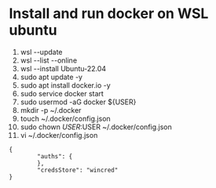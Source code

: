 # Install and run docker on WSL ubuntu
1. wsl --update
2. wsl --list --online
3. wsl --install Ubuntu-22.04
4. sudo apt update -y
5. sudo apt install docker.io -y
6. sudo service docker start
7. sudo usermod -aG docker ${USER}
8. mkdir -p ~/.docker
9. touch ~/.docker/config.json
10. sudo chown $USER:$USER ~/.docker/config.json
11. vi ~/.docker/config.json

```
{
        "auths": {
        },
        "credsStore": "wincred"
}
```
